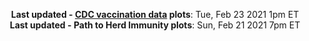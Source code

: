 <p align="center">
    <b>Last updated - <a href="https://covid.cdc.gov/covid-data-tracker/#vaccinations" target="_blank">CDC vaccination data</a> plots</b>: Tue, Feb 23 2021 1pm ET<br>
    <b>Last updated - Path to Herd Immunity plots</b>: Sun, Feb 21 2021 7pm ET
    </p>